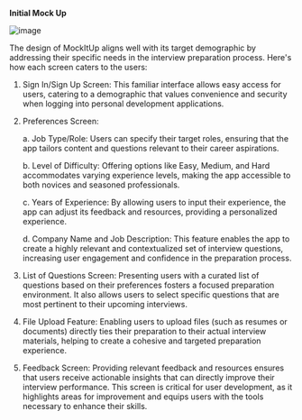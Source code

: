 **Initial Mock Up**

![image](https://github.com/user-attachments/assets/767006c4-576f-4a6d-a6af-c023725cb67d)




The design of MockItUp aligns well with its target demographic by addressing their specific needs in the interview preparation process. 
Here's how each screen caters to the users:

1. Sign In/Sign Up Screen: This familiar interface allows easy access for users, catering to a demographic that values convenience and security when logging into personal development applications.

2. Preferences Screen:

   a. Job Type/Role: Users can specify their target roles, ensuring that the app tailors content and questions relevant to their career aspirations.

   b. Level of Difficulty: Offering options like Easy, Medium, and Hard accommodates varying experience levels, making the app accessible to both novices and seasoned professionals.

   c. Years of Experience: By allowing users to input their experience, the app can adjust its feedback and resources, providing a personalized experience.

   d. Company Name and Job Description: This feature enables the app to create a highly relevant and contextualized set of interview questions, increasing user engagement and confidence in the preparation process.

4. List of Questions Screen: Presenting users with a curated list of questions based on their preferences fosters a focused preparation environment. It also allows users to select specific questions that are most pertinent to their upcoming interviews.

5. File Upload Feature: Enabling users to upload files (such as resumes or documents) directly ties their preparation to their actual interview materials, helping to create a cohesive and targeted preparation experience.

6. Feedback Screen: Providing relevant feedback and resources ensures that users receive actionable insights that can directly improve their interview performance. This screen is critical for user development, as it highlights areas for improvement and equips users with the tools necessary to enhance their skills.
